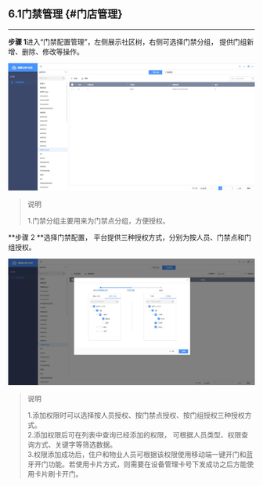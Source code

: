 ## 6.1门禁管理 {#门店管理}

---

**步骤 1**进入“门禁配置管理”，左侧展示社区树，右侧可选择门禁分组， 提供门组新增、删除、修改等操作。

![](/assets/men-jin-pei-zhi-guan-li.jpg)

> 说明
>
> 1.门禁分组主要用来为门禁点分组，方便授权。

**步骤 2 **选择门禁配置， 平台提供三种授权方式，分别为按人员、门禁点和门组授权。

![](/assets/men-jin-quan-xian-tian-jia.jpg)

> 说明
>
> 1.添加权限时可以选择按人员授权、按门禁点授权、按门组授权三种授权方式。  
> 2.添加权限后可在列表中查询已经添加的权限， 可根据人员类型、权限查询方式、关键字等筛选数据。  
> 3.权限添加成功后，住户和物业人员可根据该权限使用移动端一键开门和蓝牙开门功能。若使用卡片方式，则需要在设备管理卡号下发成功之后方能使用卡片刷卡开门。



